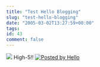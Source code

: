 ```yaml
---
title: "Test Hello Blogging"
slug: "test-hello-blogging"
date: "2005-03-02T13:27:59+00:00"
tags:
id: 43
comment: false
---
```


[![](http://photos1.blogger.com/img/265/3034/320/high5_010305.jpg)](http://photos1.blogger.com/img/265/3034/640/high5_010305.jpg)
High-5!!&nbsp;[![Posted by Hello](http://photos1.blogger.com/pbh.gif)](http://www.hello.com/)
